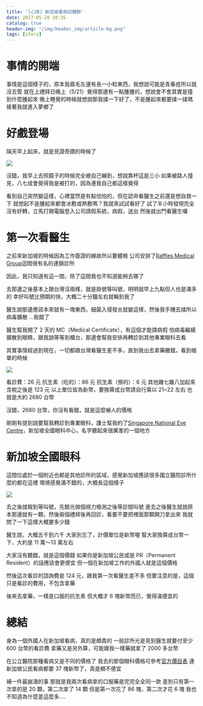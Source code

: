 ```yaml
---
title: '[心得] 新加坡看病初體驗'
date: 2017-05-28 10:35
catalog: true
header-img: "/img/header_img/article-bg.png"
tags: [story]
---
```

# 事情的開端
事情是這個樣子的，原本我眉毛左邊有長一小粒東西，我想說可能是青春痘所以就沒去管
就在上禮拜日晚上（5/21）覺得那邊有一點腫腫的，想說會不會其實是撞到什麼腫起來
晚上睡覺的時候就想說那我揉一下好了，不是腫起來都要揉一揉嗎
接著我就進入夢鄉了

# 好戲登場

隔天早上起床，就是見證奇蹟的時候了

<!-- more -->


![](https://lh3.googleusercontent.com/8BKiF3KlAuDaj0AHIcGoOL6tX1azXYpk5sCheSuULcADfvEqQJout9OYnhHVRkdIiZa6z75Exk5K7g1fJOR63ahxaVIklOamyTGZtCd4vEWJIyGGh6VrPGokemzzJ8-Vx8w-rWFF_RbSSQVlizbaMCeeQ_3Wnk129Gqzg9kWyKh05mbNZebb4R7c51Vk90lCNiZssJU6ic1MkUZTODkfSq3nx1iS-xhUCXLYgC2JcfPBdcOeM3_P2YYHrQSRmaiaGX1qemfGK6RjG1pquF2qu70pqrY7qirfP6-S4avK2avFL-V7sPW6ZaV742hsziqk-_lfXteBG__cs3SulJqqNEUY87uOKSe4u1W5i8LGaF-IGleZw80eq7mNtrNml-pCOeIZ5e15s0zNWBxw1PJbf4vfKJwTZOJ4ptL6EsEHIMbWhHKbYPowtwsVEx7cLC0EtGMUbadY80iGXcuvUT3skemlkluELsTzLKgT2ApaoTgVuuILO1fYkq9fwEu5YD-5NG7ciWjtACRZu2MqESnWEyPWabQ1KW41iofifransL5iuugKTQdiOMM0vWI-zVHQ4MYl3uM2AUNN6E7soSW5N8m9_q-GI6cw1uGaZMReB1reuuuVRp1ugKG4EYLDHlzrkBFJCnRtSV73wCm-BeaKEWahd-9yyNP1KtDsXiKTYw=w380-h123-n)

沒錯，我早上去照鏡子的時候完全被自己嚇到，想說靠杯這是三小
如果被路人撞見，八七成會覺得我是被打的，因為連我自己都這樣覺得

看到自己突然變這樣，心裡當然是有點怕怕的，但在認命看醫生之前還是想自救一下
就想起不是腫起來都會冰敷或熱敷嗎？我就來試試看好了
試了半小時發現完全沒有好轉，立馬打開電腦登入公司請假系統，病假，送出
然後就出門看醫生囉

# 第一次看醫生

之前來新加坡的時候因為工作簽證的緣故所以要體檢
公司安排了[Raffles Medical Group](https://www.rafflesmedicalgroup.com/)這間很有名的連鎖診所

因此，我只知道有這一間，除了這間我也不知道能夠去哪了

去那邊之後基本上跟台灣沒兩樣，就是掛號等叫號，明明就早上九點但人也是滿多的
幸好叫號比預期的快，大概二十分鐘左右就輪到我了

醫生說那邊應該本來就有一塊東西，細菌入侵發炎就變這樣，然後我手賤去揉所以病毒擴散
...我錯了

醫生幫我開了 2 天的 MC（Medical Certificate），有這個才能請病假
怕病毒繼續擴散到眼睛，跟我說等等到櫃台，那邊會幫我安排再轉診到其他專業眼科去看

其實事情經過到現在，一切都跟台灣看醫生差不多，直到我出去拿藥繳錢，看到帳單的時候

![](https://lh3.googleusercontent.com/MyMLF1TFvP_Prmlrk4wBYXR2ndmkpVZpuFr09IZshIXyU22wQxTTzEn3Ye51OMLzBzJGS2RAxIX_VTl5Kbqll9acjLNQucXLyrH54UpYV8V0Hs5-wOpj2Umuwq8ITJ0EvUVPEASZXIYspXe_Jl-LexwBV8XIgOx8uSSMhey0qfoDT0Z0U1-ubufJQci503bbwvmR6Zcnfkink6EXUk0fCknlB4ttlfja4kShakZNy_vBpvZ_cLiNT4y8icMQDOSp9BeHcgMcWZtI19jsnZuWl7GLpUb4vQ0HEAiFeZ0SDQtfAfhlBpDpO_gV4hi2hJ6TYI2iqVqaJYQxTAymaFTs0Ey1Rd1VWkY2cP4A1ShYOOWCRSt7yr3NAqURVaZ_TxZa17MZZqvH9smZGEtqXkYDMWt7n83HbawrrMyW7pYkvEpNq1CSjD0_hsWFh92bKiliPizQqmzABIFiynbU27Dr9DZ1rVX6PpLek1PqeeOgbCTfBGcSA4k2lr-2cOAZe6XVFvTeQ9-MXvJVb4vtrRDTpSV7s76yW-ps_ktc5ojuLlh1CsOi0Sp_FC5cgn3fwTNjqrVO2N9cI5eGksKpCBfWxFAOuuJIjaQf_LmOxzpMC05SsKpO6iCnvbevy74VdxEdSflWBqCQmPUOuWZndlImEdWqQlVMQuRwo5yMPvhAoQ=w800-h684-no)

看診費：26 元
抗生素（吃的）：86 元
抗生素（擦的）：6 元
其他雜七雜八加起來含稅之後是 123 元
以上單位皆為新幣，要換算成台幣請自行乘以 21~22 左右
也就是大約 2680 台幣

沒錯，2680 台幣，你沒有看錯，就是這麼嚇人的價格

剛剛有提到說要幫我轉診到專業眼科，護士幫我約了[Singapore National Eye Centre](https://www.snec.com.sg/Pages/home.aspx)，新加坡全國眼科中心，名字聽起來很厲害的一個地方

# 新加坡全國眼科

這間位處於一個附近也都是其他診所的區域，感覺新加坡應該很多國立醫院診所什麼的都在這裡
環境感覺滿不錯的，大概長這個樣子

![](https://lh3.googleusercontent.com/2-buqabZkMS7J0Ssc4_HQwT0IXfyt4Ijm5T4sd6VTsAuLyOW7ywX-jqALryFfmSRGyc70-oMS4DGU0di45f3Nv0EotOLBMb-e3dnqf5jIn1-yOCHcFh2_E9lUxSHlNCUS8YzTfnEseGGK2uSRCXM7vqUR4ZPBpMAKnoH4z7g6JNk4UUBTPey7CJOwejAj6HzmHHkK6n-jNvvbU495iJVafFDaBnW3WggVGmzj2Z52ExvhJSDcZs5vFJKVRoxbgpbjenNoJUt6JN58ll7PmVpjVY_3bFQ4ikE8DIZLiQITmmOjdlvwdoZDg-8lwHE4K4O7hs-5s6Iu1ni5re9FY_EL7AIGBw0qarunpp2-JaC-em5R0FT4lOknri9mpbtCf9A3ARkvkbfoF9w37syNzpx_2gXtuzkLztZzIubkp8-9GrCzpds6sIZnob_dT5z399YyJphWFWoWpRxOHo3iNTVCMXTplkrEsczi05byT4sF-c0kYUjCb527F3Y3_vDDLlsGn2v2SVfuzlKA55OsN0m-9zsAHt4UHb9-mp0fgZCRyFBjRYdtCYJZqFAjh3lhsd9mbJ8G2cbFA9GMvM1t2N6ZSczBHQxs2g87aBybnUyPK8_hBFtny6fV-6DeNRF7OMD5k56ryHII27sjy1T47SzJBi09RbIeHx4AlSFYfvdcA=w800-h684-no)

去之後就報到等叫號，先驗光做個視力檢測之後等診間叫號
進去之後醫生就說原本那邊就有一顆，然後兩個禮拜後再回診，看要不要把裡面那顆開刀拿出來
我就問了一下這樣大概要多少錢

醫生說，大概五千到六千
大家別忘了，計價單位是新幣喔
幫大家換算成台幣一下，大約是 11 萬～13 萬左右

大家沒有聽錯，就是這個價錢
如果你是新加坡公民或是 PR（Permanent Resident）的話應該會更便宜
但一個在新加坡工作的外國人就是這個價格

然後這次看診的諮詢費是 124 元，跟我第一次看醫生差不多
但要注意的是，這個只是看診的費用，不包含拿藥

後來去拿藥，一樣是口服的抗生素
但大概才 6 塊新幣而已，覺得滿便宜的

# 總結

身為一個外國人在新加坡看病，真的是頗貴的
一般診所光是見到醫生就要付至少 600 台幣的看診費
拿藥又是另外算，可能跟我一樣藥就拿了 2000 多台幣

在公立醫院那種看病又是不同的價格了
我去的那個眼科價格可參考[官方價目表](https://www.snec.com.sg/about/charges/Pages/Home.aspx)
連新加坡公民看病都要 37 塊新幣了，真是頗不便宜

補一件最崩潰的事
那就是我兩次看病拿的口服藥是完完全全同一款
差別只有第一次拿的是 20 顆，第二次拿了 14 顆
但是第一次花了 86 塊，第二次才花 6 塊
我也不知道為什麼差這麼多....

